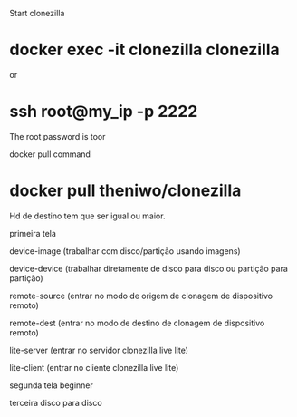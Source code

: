 Start clonezilla
# docker exec -it clonezilla clonezilla

or

# ssh root@my_ip -p 2222
The root password is toor

docker pull command

# docker pull theniwo/clonezilla

Hd de destino tem que ser igual ou maior.

primeira tela

device-image
(trabalhar com disco/partição usando imagens)

device-device
(trabalhar diretamente de disco para disco ou partição para partição)

remote-source
(entrar no modo de origem de clonagem de dispositivo remoto)

remote-dest
(entrar no modo de destino de clonagem de dispositivo remoto)

lite-server
(entrar no servidor clonezilla live lite)

lite-client
(entrar no cliente clonezilla live lite)

segunda tela
beginner

terceira
disco para disco
